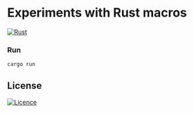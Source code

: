 # Experiments with Rust macros

[![Rust](https://github.com/sergeychunayev/rust_experiment_macros/actions/workflows/rust.yml/badge.svg)](https://github.com/sergeychunayev/rust_experiment_macros/actions/workflows/rust.yml)

### Run
```code shell
cargo run
```

## License

[![Licence](https://img.shields.io/github/license/Ileriayo/markdown-badges?style=for-the-badge)](./LICENSE)
